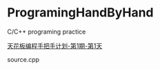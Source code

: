 # ProgramingHandByHand
C/C++ programing practice

[天花板编程手把手计划-第1期-第1天](http://www.jianshu.com/p/da02a9e32810)

source.cpp



